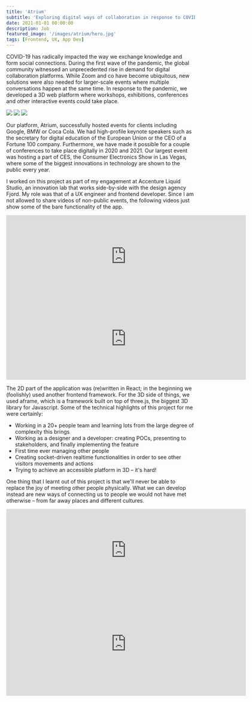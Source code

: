 ```yaml
---
title: 'Atrium'
subtitle: 'Exploring digital ways of collaboration in response to COVID-19'
date: 2021-01-01 00:00:00
description: Job
featured_image: '/images/atrium/hero.jpg'
tags: [Frontend, UX, App Dev]
---
```


COVID-19 has radically impacted the way we exchange knowledge and form social connections. During the first wave of the pandemic, the global community witnessed an unprecedented rise in demand for digital collaboration platforms. While Zoom and co have become ubiquitous, new solutions were also needed for larger-scale events where multiple conversations happen at the same time. In response to the pandemic, we developed a 3D web platform where workshops, exhibitions, conferences and other interactive events could take place.

<div class="gallery" data-columns="3">
	<img src="/images/atrium/1.gif" />
	<img src="/images/atrium/2.gif" />
	<img src="/images/atrium/3.gif" />
</div>

Our platform, Atrium, successfully hosted events for clients including Google, BMW or Coca Cola. We had high-profile keynote speakers such as the secretary for digital education of the European Union or the CEO of a Fortune 100 company. Furthermore, we have made it possible for a couple of conferences to take place digitally in 2020 and 2021. Our largest event was hosting a part of CES, the Consumer Electronics Show in Las Vegas, where some of the biggest innovations in technology are shown to the public every year.

I worked on this project as part of my engagement at Accenture Liquid Studio, an innovation lab that works side-by-side with the design agency Fjord. My role was that of a UX engineer and frontend developer. Since I am not allowed to share videos of non-public events, the following videos just show some of the bare functionality of the app.

<iframe src="https://player.vimeo.com/video/563241201?loop=1" width="640" height="220" frameborder="0" allow="autoplay; fullscreen" allowfullscreen></iframe>

<iframe src="https://player.vimeo.com/video/563241270?loop=1" width="640" height="220" frameborder="0" allow="autoplay; fullscreen" allowfullscreen></iframe>

The 2D part of the application was (re)written in React; in the beginning we (foolishly) used another frontend framework. For the 3D side of things, we used aframe, which is a framework built on top of three.js, the biggest 3D library for Javascript. Some of the technical highlights of this project for me were certainly:

* Working in a 20+ people team and learning lots from the large degree of complexity this brings
* Working as a designer and a developer: creating POCs, presenting to stakeholders, and finally implementing the feature
* First time ever managing other people
* Creating socket-driven realtime functionalities in order to see other visitors movements and actions
* Trying to achieve an accessible platform in 3D – it's hard!

One thing that I learnt out of this project is that we'll never be able to replace the joy of meeting other people physically. What we can develop instead are new ways of connecting us to people we would not have met otherwise – from far away places and different cultures.

<iframe src="https://player.vimeo.com/video/563241300?loop=1" width="640" height="220" frameborder="0" allow="autoplay; fullscreen" autoplay muted loop allowfullscreen></iframe>

<iframe src="https://player.vimeo.com/video/563240619?loop=1" width="640" height="279" frameborder="0" allow="autoplay; fullscreen" allowfullscreen></iframe>